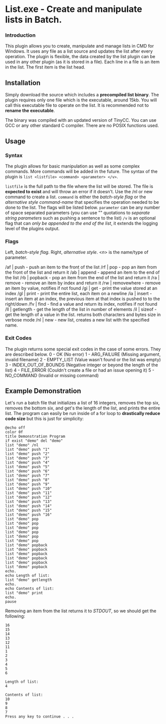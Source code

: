 # List.exe - Create and manipulate lists in Batch.
### Introduction
This plugin allows you to create, manipulate and manage lists in CMD for Windows. It uses any file as a list source and updates the list after every operation.
The plugin is flexible, the data created by the list plugin can be used in any other plugin (as it is stored in a file). Each line in a file is an item in the list.
The first item is the list head.

## Installation

Simply download the source which includes a **precompiled list binary**. The plugin requires only one file which is the executable, around 15kb. 
You will call this executable file to operate on the list. It is recommended not to **rename the executable**.

The binary was compiled with an updated version of TinyCC. You can use GCC or any other standard C compiler. There are no POSIX functions used.

## Usage
### Syntax

The plugin allows for basic manipulation as well as some complex commands. More commands will be added in the future.
The syntax of the plugin is `list <listfile> <command> <parameter> </v>`.

`listfile` is the full path to the file where the list will be stored. The file is **expected to exist** and will throw an error if it doesn't. Use the /nl or new command to create a list.
`command` is either the _batch-style flag_ or the _alternative style command-name_ that specifies the operation needed to be done to the list. The flags will be listed below.
`parameter` can be any number of space separated parameters (you can use "" quotations to _separate string parameters_ such as pushing a sentence to the list)
`/v` is an optional flag that can _only be appended to the end of the list_, it extends the logging level of the plugins output.

### Flags

Left, _batch-style flag_. Right, _alternative style_. <_n_> is the name/type of parameter.

/af | push <value> - push an item to the front of the list
/rf | pop - pop an item from the front of the list and return it
/ab | append <value> - append an item to the end of the list
/rb | popback - pop an item from the end of the list and return it
/ra | remove <index> - remove an item by index and return it
/rw | removewhere <value> - remove an item by value, notifies if not found
/gi | get <index> - print the value stored at an index
/gl | print - print the entire list, each item on a newline
/ia | insert <index> <value> - insert an item at an index, the previous item at that index is pushed to to the right/down
/fv | find <value> - find a value and return its index, notifies if not found
/ll | getlength - get the length of the list in number of elements
/il | sizeof <index> - get the length of a value in the list. returns both characters and bytes size in verbose mode
/nl | new <filename> - new list, creates a new list with the specified name.

### Exit Codes
The plugin returns some special exit codes in the case of some errors. They are described below.
0 - OK (No error)
1 - ARG_FAILURE (Missing argument, invalid filename)
2 - EMPTY_LIST (Value wasn't found or the list was empty)
3 - INDEX_OUT_OF_BOUNDS (Negative integer or beyond the length of the list)
4 - FILE_ERROR (Couldn't create a file or had an issue opening it)
5 - NO_COMMAND (Invalid or missing command)

## Example Demonstration
Let's run a batch file that initializes a list of 16 integers, removes the top six, removes the bottom six, and get's the length of the list, and prints the entire list.
The program can easily be run inside of a for loop to **drastically reduce code size** but this is just for simplicity:
	
```
@echo off
color 0f
title Demonstration Program
if exist "demo" del "demo"
list "demo" /nl
list "demo" push "1"
list "demo" push "2"
list "demo" push "3"
list "demo" push "4"
list "demo" push "5"
list "demo" push "6"
list "demo" push "7"
list "demo" push "8"
list "demo" push "9"
list "demo" push "10"
list "demo" push "11"
list "demo" push "12"
list "demo" push "13"
list "demo" push "14"
list "demo" push "15"
list "demo" push "16"
list "demo" pop
list "demo" pop
list "demo" pop
list "demo" pop
list "demo" pop
list "demo" pop
list "demo" popback
list "demo" popback
list "demo" popback
list "demo" popback
list "demo" popback
list "demo" popback
echo.
echo Length of list:
list "demo" getlength
echo.
echo Contents of list:
list "demo" print
echo.
pause
```
	
Removing an item from the list returns it to _STDOUT_, so we should get the following:

```
16
15
14
13
12
11
1
2
3
4
5
6

Length of list:
4

Contents of list:
10
9
8
7
Press any key to continue . . .
```
